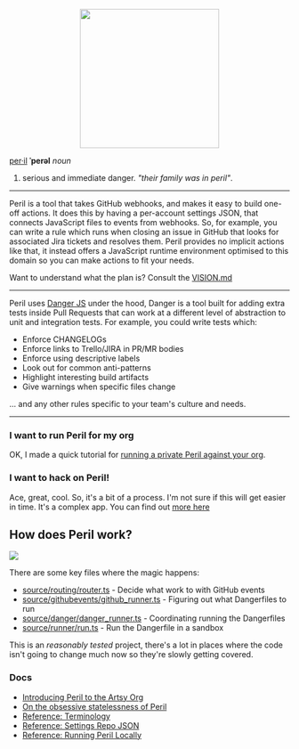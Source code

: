<p align="center">
  <img src="http://danger.systems/images/js/peril-logo-hero-cachable@2x.png" width=250/>
</p>

[per·il](https://en.oxforddictionaries.com/definition/peril) **ˈperəl** _noun_

1.  serious and immediate danger. _"their family was in peril"_.

---

Peril is a tool that takes GitHub webhooks, and makes it easy to build one-off actions. It does this by having a
per-account settings JSON, that connects JavaScript files to events from webhooks. So, for example, you can write a rule
which runs when closing an issue in GitHub that looks for associated Jira tickets and resolves them. Peril provides no
implicit actions like that, it instead offers a JavaScript runtime environment optimised to this domain so you can make
actions to fit your needs.

Want to understand what the plan is? Consult the [VISION.md](/VISION.md)

---

Peril uses [Danger JS](https://github.com/danger/danger-js) under the hood, Danger is a tool built for adding extra
tests inside Pull Requests that can work at a different level of abstraction to unit and integration tests. For example,
you could write tests which:

- Enforce CHANGELOGs
- Enforce links to Trello/JIRA in PR/MR bodies
- Enforce using descriptive labels
- Look out for common anti-patterns
- Highlight interesting build artifacts
- Give warnings when specific files change

... and any other rules specific to your team's culture and needs.

---

### I want to run Peril for my org

OK, I made a quick tutorial for [running a private Peril against your org](./docs/setup_for_org.md).

### I want to hack on Peril!

Ace, great, cool. So, it's a bit of a process. I'm not sure if this will get easier in time. It's a complex app. You can
find out [more here](./docs/local_dev.md)

## How does Peril work?

<img src="https://github.com/danger/peril/raw/master/docs/images/peril-setup.png">

There are some key files where the magic happens:

- [source/routing/router.ts](source/routing/router.ts) - Decide what work to with GitHub events
- [source/githubevents/github_runner.ts](source/github/events/github_runner.ts) - Figuring out what Dangerfiles to run
- [source/danger/danger_runner.ts](source/danger/danger_runner.ts) - Coordinating running the Dangerfiles
- [source/runner/run.ts](source/runner/run.ts) - Run the Dangerfile in a sandbox

This is an _reasonably tested_ project, there's a lot in places where the code isn't going to change much now so they're
slowly getting covered.

### Docs

- [Introducing Peril to the Artsy Org](http://artsy.github.io/blog/2017/09/04/Introducing-Peril/)
- [On the obsessive statelessness of Peril](http://artsy.github.io/blog/2018/06/18/On-Obsessive-Statelessness/)
- [Reference: Terminology](https://github.com/danger/peril/blob/master/docs/terminology.md)
- [Reference: Settings Repo JSON](https://github.com/danger/peril/blob/master/docs/settings_repo_info.md)
- [Reference: Running Peril Locally](https://github.com/danger/peril/blob/master/docs/local_dev.md)
